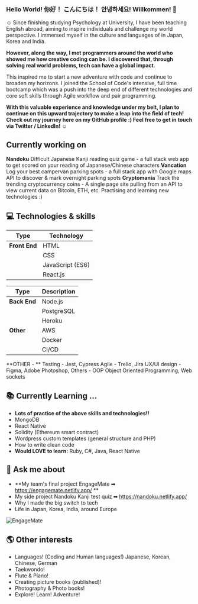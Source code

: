 ### Hello World! 你好！ こんにちは！ 안녕하세요! Willkommen! 👋

☺ Since finishing studying Psychology at University, I have been teaching English abroad, aiming to inspire individuals and challenge my world perspective. I immersed myself in the culture and languages of in Japan, Korea and India. 

**However, along the way, I met programmers around the world who showed me how creative coding can be. 
I discovered that, through solving real world problems, tech can have a global impact**.

This inspired me to start a new adventure with code and continue to broaden my horizons. I joined the School of Code's intensive, full time bootcamp which was a push into the deep end of different technologies and core soft skills through Agile workflow and pair programming. 

**With this valuable experience and knowledge under my belt, I plan to continue on this upward trajectory to make a leap into the field of tech!
Check out my journey here on my GitHub profile :) Feel free to get in touch via Twitter / LinkedIn!** ☺

## Currently working on
**Nandoku** Difficult Japanese Kanji reading quiz game - a full stack web app to get scored on your reading of Japanese/Chinese characters
**Vancation** Log your best campervan parking spots - a full stack app with Google maps API to discover & mark overnight parking spots
**Cryptomania** Track the trending cryptocurrency coins - A single page site pulling from an API to view current data on Bitcoin, ETH, etc.
Practising and learning new technologies :) 

## 💻 Technologies & skills

| **Type**  | **Technology**  |             
| ----------- | ----------- | 
| **Front End** | HTML |   
|          | CSS |    
|          | JavaScript (ES6)|  
|          | React.js |    


| **Type** | **Description** |
| ----------- | ----------- |
  | **Back End** | Node.js |
|            | PostgreSQL| 
|            |   Heroku  | 
| **Other** |   AWS  | 
|            |   Docker  | 
|            |   CI/CD  | 

**OTHER - **
Testing - Jest, Cypress
Agile - Trello, Jira
UX/UI design - Figma, Adobe Photoshop, 
Others - OOP Object Oriented Programming, Web sockets


## 📚 Currently Learning ...
- **Lots of practice of the above skills and technologies!!**
- MongoDB
- React Native
- Solidity (Ethereum smart contract)
- Wordpress custom templates (general structure and PHP)
- How to write clean code
- **Would LOVE to learn:** Ruby, C#, Java, React Native

## 💬 Ask me about 
- **My team's final project EngageMate ➡ https://engagemate.netlify.app/ **
- My side project Nandoku Kanji test quiz ➡ https://nandoku.netlify.app/
- Why I made the big switch to tech
- Life in Japan, Korea, India, around Europe

![EngageMate](https://i.imgur.com/d6hqAmy.png?1)

## 🌎 Other interests
- Languages! (Coding and Human languages!) Japanese, Korean, Chinese, German
- Taekwondo!
- Flute & Piano!
- Creating picture books (published)!
- Photography & Photo books!
- Explore! Learn! Adventure!

<!--
**hazieon/hazieon** is a ✨ _special_ ✨ repository because its `README.md` (this file) appears on your GitHub profile.

Here are some ideas to get you started:

- 🔭 I’m currently working on ...
- 🌱 I’m currently learning ...
- 👯 I’m looking to collaborate on ...
- 🤔 I’m looking for help with ...
- 💬 Ask me about ...
- 📫 How to reach me: ...
- 😄 Pronouns: ...
- ⚡ Fun fact: ...
-->
